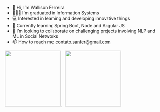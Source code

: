 - 👋 Hi, I’m Wallison Ferreira
- 👨🏾‍🎓 I'm graduated in Information Systems
- 💻 Interested in learning and developing innovative things
- 🌱 Currently learning Spring Boot, Node and Angular JS
- 💞️ I’m looking to collaborate on challenging projects involving NLP and ML in Social Networks
- 📫 How to reach me: contato.sanfer@gmail.com

<div>
  <a href="https://github.com/wallisonferreira/github-readme-stats">
    <img height="180em" src="https://github-readme-stats.vercel.app/api?username=wallisonferreira&show_icons=true&theme=merko&count_private=true" />
  </a>

  <a href="https://github.com/wallisonferreira/github-readme-stats">
    <img height="180em" style="margin-left: 10px;" src="https://github-readme-stats.vercel.app/api/top-langs/?username=wallisonferreira&theme=merko&count_private=true" />
  </a>
</div>
